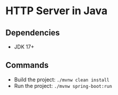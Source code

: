 # HTTP Server in Java

## Dependencies

- JDK 17+

## Commands

- Build the project: `./mvnw clean install`
- Run the project: `./mvnw spring-boot:run`